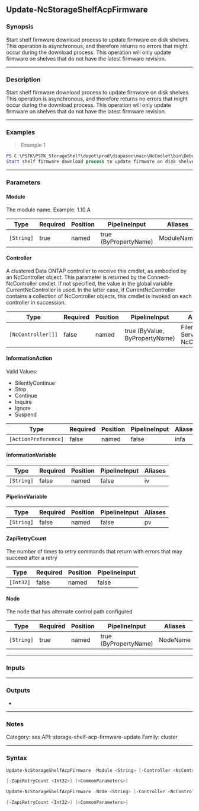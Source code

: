 Update-NcStorageShelfAcpFirmware
--------------------------------

### Synopsis
Start shelf firmware download process to update firmware on disk shelves. This operation is asynchronous, and therefore returns no errors that might occur during the download process. This operation will only update firmware on shelves that do not have the latest firmware revision.

---

### Description

Start shelf firmware download process to update firmware on disk shelves. This operation is asynchronous, and therefore returns no errors that might occur during the download process. This operation will only update firmware on shelves that do not have the latest firmware revision.

---

### Examples
> Example 1

```PowerShell
PS C:\PSTK\PSTK_StorageShelf\depot\prod\diapason\main\NcCmdlet\bin\Debug> Update-NcStorageShelfAcpFirmware -Node sapanj-vsim3
Start shelf firmware download process to update firmware on disk shelves for node sapanj-vsim3.
```

---

### Parameters
#### **Module**
The module name. Example: 1.10.A

|Type      |Required|Position|PipelineInput        |Aliases   |
|----------|--------|--------|---------------------|----------|
|`[String]`|true    |named   |true (ByPropertyName)|ModuleName|

#### **Controller**
A clustered Data ONTAP controller to receive this cmdlet, as embodied by an NcController object.  This parameter is returned by the Connect-NcController cmdlet.  If not specified, the value in the global variable CurrentNcController is used.  In the latter case, if CurrentNcController contains a collection of NcController objects, this cmdlet is invoked on each controller in succession.

|Type              |Required|Position|PipelineInput                 |Aliases                          |
|------------------|--------|--------|------------------------------|---------------------------------|
|`[NcController[]]`|false   |named   |true (ByValue, ByPropertyName)|Filer<br/>Server<br/>NcController|

#### **InformationAction**

Valid Values:

* SilentlyContinue
* Stop
* Continue
* Inquire
* Ignore
* Suspend

|Type                |Required|Position|PipelineInput|Aliases|
|--------------------|--------|--------|-------------|-------|
|`[ActionPreference]`|false   |named   |false        |infa   |

#### **InformationVariable**

|Type      |Required|Position|PipelineInput|Aliases|
|----------|--------|--------|-------------|-------|
|`[String]`|false   |named   |false        |iv     |

#### **PipelineVariable**

|Type      |Required|Position|PipelineInput|Aliases|
|----------|--------|--------|-------------|-------|
|`[String]`|false   |named   |false        |pv     |

#### **ZapiRetryCount**
The number of times to retry commands that return with errors that may succeed after a retry

|Type     |Required|Position|PipelineInput|
|---------|--------|--------|-------------|
|`[Int32]`|false   |named   |false        |

#### **Node**
The node that has alternate control path configured

|Type      |Required|Position|PipelineInput        |Aliases |
|----------|--------|--------|---------------------|--------|
|`[String]`|true    |named   |true (ByPropertyName)|NodeName|

---

### Inputs

---

### Outputs
* 

---

### Notes
Category: ses
API: storage-shelf-acp-firmware-update
Family: cluster

---

### Syntax
```PowerShell
Update-NcStorageShelfAcpFirmware -Module <String> [-Controller <NcController[]>] [-InformationAction <ActionPreference>] [-InformationVariable <String>] [-PipelineVariable <String>] 
```
```PowerShell
[-ZapiRetryCount <Int32>] [<CommonParameters>]
```
```PowerShell
Update-NcStorageShelfAcpFirmware -Node <String> [-Controller <NcController[]>] [-InformationAction <ActionPreference>] [-InformationVariable <String>] [-PipelineVariable <String>] 
```
```PowerShell
[-ZapiRetryCount <Int32>] [<CommonParameters>]
```
